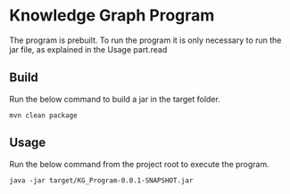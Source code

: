 # Knowledge Graph Program

The program is prebuilt. To run the program it is only necessary to run the jar file, as explained in the Usage part.read

## Build

Run the below command to build a jar in the target folder.

```
mvn clean package
```

## Usage
Run the below command from the project root to execute the program.

```
java -jar target/KG_Program-0.0.1-SNAPSHOT.jar
```